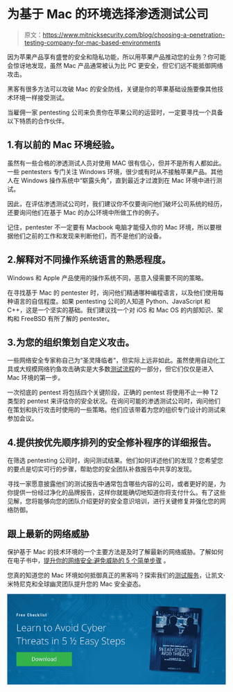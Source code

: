 # 为基于 Mac 的环境选择渗透测试公司

> 原文：<https://www.mitnicksecurity.com/blog/choosing-a-penetration-testing-company-for-mac-based-environments>

因为苹果产品享有盛誉的安全和隐私功能，所以用苹果产品推动您的业务？你可能会惊讶地发现，虽然 Mac 产品通常被认为比 PC 更安全，但它们远不能抵御网络攻击。

黑客有很多方法可以攻破 Mac 的安全防线，关键是你的苹果基础设施要像其他技术环境一样接受测试。

当雇佣一家 pentesting 公司来负责你在苹果公司的运营时，一定要寻找一个具备以下特质的合作伙伴。

## 1.有以前的 Mac 环境经验。

虽然有一些合格的渗透测试人员对使用 MAC 很有信心，但并不是所有人都如此。一些 pentesters 专门关注 Windows 环境，很少或有时从不接触苹果产品。其他人在 Windows 操作系统中“崭露头角”，直到最近才过渡到在 Mac 环境中进行测试。

因此，在评估渗透测试公司时，我们建议你不仅要询问他们破坏公司系统的经历，还要询问他们在基于 Mac 的办公环境中所做工作的例子。

记住，pentester 不一定要有 Macbook 电脑才能侵入你的 Mac 环境，所以要根据他们之前的工作和发现来判断他们，而不是他们的设备。

## 2.解释对不同操作系统语言的熟悉程度。

Windows 和 Apple 产品使用的操作系统不同，恶意入侵需要不同的策略。

在寻找基于 Mac 的 pentester 时，询问他们精通哪种编程语言，以及他们使用每种语言的自信程度。如果 pentesting 公司的人知道 Python、JavaScript 和 C++，这是一个坚实的基础。我们建议找一个对 iOS 和 Mac OS 的内部知识、架构和 FreeBSD 有所了解的 pentester。

## 3.为您的组织策划自定义攻击。

一些网络安全专家称自己为“圣灵降临者”，但实际上远非如此。虽然使用自动化工具或大规模网络钓鱼攻击确实是大多数[测试流程](https://www.mitnicksecurity.com/blog/penetration-testing-vs-vulnerability-assessments)的一部分，但它们仅仅是进入 Mac 环境的第一步。

一次彻底的 pentest 将包括四个关键阶段，正确的 pentest 将使用不止一种 T2 类型的 pentest 来评估你的安全状况。在询问可能的渗透测试公司时，询问他们在策划和执行攻击时使用的一些策略。他们应该带着为您的组织专门设计的测试来参加会议。

## 4.提供按优先顺序排列的安全修补程序的详细报告。

在筛选 pentesting 公司时，询问测试结果。他们如何详述他们的发现？您希望您的要点是切实可行的步骤，帮助您的安全团队补救报告中共享的发现。

寻找一家愿意披露他们的测试报告中通常包含哪些内容的公司，或者更好的是，为你提供一份经过净化的品牌报告，这样你就能确切地知道你将支付什么。有了这些见解，您将能够向您的团队介绍更好的安全意识培训，进行关键修复并强化您的网络防御。

## 跟上最新的网络威胁

保护基于 Mac 的技术环境的一个主要方法是及时了解最新的网络威胁。了解如何在电子书中，[提升你的网络安全:避免威胁的 5 个简单步骤](https://www.mitnicksecurity.com/lp-easy-steps-to-avoid-cyber-threats) 。

您真的知道您的 Mac 环境如何抵御真正的黑客吗？探索我们的[测试服务](https://www.mitnicksecurity.com/penetration-testing)，让凯文·米特尼克和全球幽灵团队提升您的 Mac 安全姿态。

[![New call-to-action](img/95ee2efaa0b0e1050f47338da41f7869.png)](https://cta-redirect.hubspot.com/cta/redirect/3875471/7f9b1de1-cf7c-4700-8892-cdf9402b32cf)